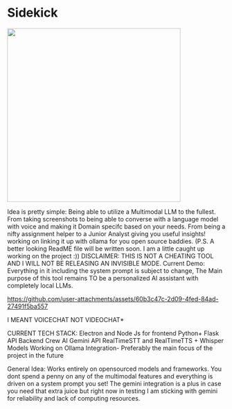 # Sidekick
<img length="600" width="400"  src="https://github.com/user-attachments/assets/19d62006-ed38-46c1-8519-38cfb554110c" />

Idea is pretty simple: Being able to utilize a Multimodal LLM to the fullest. From taking screenshots to being able to converse with a language model with voice and making it Domain specifc based on your needs. From being a nifty assignment helper to a Junior Analyst giving you useful insights!
working on linking it up with ollama for you open source baddies. (P.S. A better looking ReadME file will be written soon. I am a little caught up working on the project :))
DISCLAIMER: THIS IS NOT A CHEATING TOOL AND I WILL NOT BE RELEASING AN INVISIBLE MODE. 
Current Demo: Everything in it including the system prompt is subject to change, The Main purpose of this tool remains TO be a personalized AI assistant with completely local LLMs. 

https://github.com/user-attachments/assets/60b3c47c-2d09-4fed-84ad-27491f5ba557

I MEANT VOICECHAT NOT VIDEOCHAT*

CURRENT TECH STACK:
Electron and Node Js for frontend
Python+ Flask API Backend
Crew AI
Gemini API
RealTimeSTT and RealTimeTTS + Whisper Models
Working on Ollama Integration- Preferably the main focus of the project in the future

General Idea: Works entirely on opensourced models and frameworks. You dont spend a penny on any of the multimodal features and everything is driven on a system prompt you set!
The gemini integration is a plus in case you need that extra juice but right now in testing I am sticking with gemini for reliability and lack of computing resources. 

